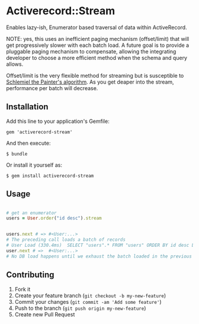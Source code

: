 # Activerecord::Stream

Enables lazy-ish, Enumerator based traversal of data within ActiveRecord.

NOTE: yes, this uses an inefficient paging mechanism (offset/limit) that will get progressively
slower with each batch load.  A future goal is to provide a pluggable paging mechanism to compensate,
allowing the integrating developer to choose a more efficient method when the schema and query allows.

Offset/limit is the very flexible method for streaming but is susceptible to [Schlemiel the Painter's algorithm](http://en.wikipedia.org/wiki/Joel_Spolsky#Schlemiel_the_Painter.27s_algorithm).  As you get deaper into the stream, performance per batch will decrease.


## Installation

Add this line to your application's Gemfile:

    gem 'activerecord-stream'

And then execute:

    $ bundle

Or install it yourself as:

    $ gem install activerecord-stream

## Usage

```ruby

# get an enumerator
users = User.order("id desc").stream


users.next # => #<User:...>
# The preceding call loads a batch of records
# User Load (330.4ms)  SELECT "users".* FROM "users" ORDER BY id desc LIMIT 500 OFFSET 0
user.next # =>  #<User:...>
# No DB load happens until we exhaust the batch loaded in the previous call

```

## Contributing

1. Fork it
2. Create your feature branch (`git checkout -b my-new-feature`)
3. Commit your changes (`git commit -am 'Add some feature'`)
4. Push to the branch (`git push origin my-new-feature`)
5. Create new Pull Request
